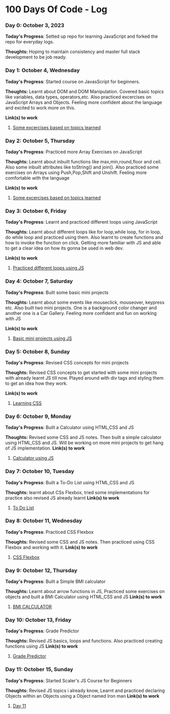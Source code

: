 # 100 Days Of Code - Log

### Day 0: October 3, 2023 

**Today's Progress**: Setted up repo for learning JavaScript and forked the repo for everyday logs.

**Thoughts:** Hoping to maintain consistency and master full stack development to be job ready. 

### Day 1: October 4, Wednesday

**Today's Progress**: Started course on JavasScript for beginners.

**Thoughts:** Learnt about DOM and DOM Manipulation. Covered basic topics like variables, data types, operators,etc. Also practiced excercises on JavaScript Arrays and Objects. Feeling more confident about the language and excited to work more on this.

**Link(s) to work**
1. [Some excercises based on topics learned](https://github.com/AnuranjN/Learning_JavaScript/commit/695fc2cb88b90660c7cbe1f98593b2cdc89df7a8)

### Day 2: October 5, Thursday

**Today's Progress**: Practiced more Array Exercises on JavaScript

**Thoughts:** Learnt about inbuilt functions like max,min,round,floor and ceil. Also some inbuilt attributes like toString() and join(). Also practiced some exercises on Arrays using Push,Pop,Shift and Unshift. Feeling more comfortable with the language

**Link(s) to work**
1. [Some excercises based on topics learned](https://github.com/AnuranjN/Learning_JavaScript/commit/91f43a3318740b3eb8cd4dca74e572f93e5a4c36)

### Day 3: October 6, Friday

**Today's Progress**: Learnt and practiced different loops using JavaScript

**Thoughts:** Learnt about different loops like for loop,while loop, for in loop, do while loop and practiced using them. Also learnt to create functions and how to invoke the function on click. Getting more familiar with JS and able to get a clear idea on how its gonna be used in web dev.

**Link(s) to work**
1. [Practiced different loops using JS](https://github.com/AnuranjN/Learning_JavaScript/commit/12d30bb4374e105fe733d5fbd4c4d2145789485e)

### Day 4: October 7, Saturday

**Today's Progress**: Built some basic mini projects

**Thoughts:** Learnt about some events like mouseclick, mouseover, keypress etc. Also built two mini projects. One is a background color changer and another one is a Car Gallery. Feeling more confident and fun on working with JS

**Link(s) to work**
1. [Basic mini projects using JS](https://github.com/AnuranjN/Learning_JavaScript/commit/12797827ea73cf4a45ba466505863e2d58acb6c9)

### Day 5: October 8, Sunday

**Today's Progress**: Revised CSS concepts for mini projects

**Thoughts:** Revised CSS concepts to get started with some mini projects with already learnt JS till now. Played around with div tags and styling them to get an idea how they work.

**Link(s) to work**
1. [Learning CSS](https://github.com/AnuranjN/Learning_JavaScript/commit/a712205ae26f415972d25cbeba5196f12d6955d5)

### Day 6: October 9, Monday

**Today's Progress**: Built a Calculator using  HTML,CSS and JS

**Thoughts:** Revised some CSS and JS notes. Then built a simple calculator using HTML,CSS and JS. Will be working on more mini projects to get hang of JS implementation. 
**Link(s) to work**
1. [Calculator using JS](https://github.com/AnuranjN/Learning_JavaScript/tree/main/Day_6/Calculator)

### Day 7: October 10, Tuesday

**Today's Progress**: Built a To-Do List using  HTML,CSS and JS

**Thoughts:** learnt about CSs Flexbox, tried some implementations for practice also revised JS already learnt
**Link(s) to work**
1. [To Do List](https://github.com/AnuranjN/Learning_JavaScript/commit/7d1b4a364e662a48135a176ffd67e452c8801ca4)

### Day 8: October 11, Wednesday

**Today's Progress**: Practiced CSS Flexbox

**Thoughts:** Revised some CSS and JS notes. Then practiced using CSS Flexbox and working with it.
**Link(s) to work**
1. [CSS Flexbox](https://github.com/AnuranjN/Learning_JavaScript/commit/70b91e0c5f6806bdfb5ef9f9297a826c4b815f74)

### Day 9: October 12, Thursday

**Today's Progress**: Built a Simple BMI calculator

**Thoughts:** Learnt about arrow functions in JS, Practiced some exercises on objects and built a BMI Calculator using HTML,CSS and JS
**Link(s) to work**
1. [BMI CALCULATOR](https://github.com/AnuranjN/Learning_JavaScript/commit/0ba0ce298d239b33dfe39733057f2cf57a2bdfc1)

### Day 10: October 13, Friday

**Today's Progress**: Grade Predictor

**Thoughts:** Revised JS basics, loops and functions. Also practiced creating functions using JS
**Link(s) to work**
1. [Grade Predictor](https://github.com/AnuranjN/Learning_JavaScript/commit/4e9cf43b62c896ee3c3db5b7b65bfc6296e54be2)

### Day 11: October 15, Sunday

**Today's Progress**: Started Scaler's JS Course for Beginners

**Thoughts:** Revised JS topics i already know, Learnt and practiced declaring Objects within an Objects using a Object named Iron man
**Link(s) to work**
1. [Day 11](https://github.com/AnuranjN/Learning_JavaScript/tree/main/Day_11)

